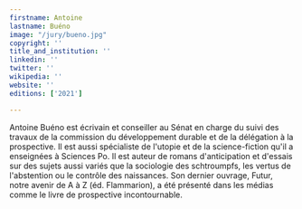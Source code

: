 ```yaml
---
firstname: Antoine
lastname: Buéno
image: "/jury/bueno.jpg"
copyright: ''
title_and_institution: ''
linkedin: ''
twitter: ''
wikipedia: ''
website: ''
editions: ['2021']

---
```

Antoine Buéno est écrivain et conseiller au Sénat en charge du suivi des travaux de la commission du développement durable et de la délégation à la prospective. Il est aussi spécialiste de l'utopie et de la science-fiction qu'il a enseignées à Sciences Po. Il est auteur de romans d'anticipation et d'essais sur des sujets aussi variés que la sociologie des schtroumpfs, les vertus de l'abstention ou le contrôle des naissances. Son dernier ouvrage, Futur, notre avenir de A à Z (éd. Flammarion), a été présenté dans les médias comme le livre de prospective incontournable.